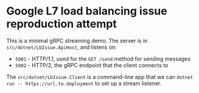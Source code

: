 # Google L7 load balancing issue reproduction attempt

This is a minimal gRPC streaming demo. The server is in `src/dotnet/LbIssue.ApiHost`, and listens on:
* `5001` - HTTP/1.1, used for the `GET /send` method for sending messages
* `5002` - HTTP/2, the gRPC endpoint that the client connects to

The `src/dotnet/LbIssue.Client` is a command-line app that we can `dotnet run -- https://url.to.deployment` to set up a stream listener.
